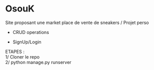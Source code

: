 # OsouK
Site proposant une market place de vente de sneakers / Projet perso

- CRUD operations

- SignUp/Login


ETAPES : <br/>
 1/ Cloner le repo <br/>
 2/ python manage.py runserver
